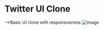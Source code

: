 # Twitter UI Clone
-->Basic UI clone with responsiveness
![image](https://github.com/user-attachments/assets/55642702-ec65-44d2-b6b1-6889f45a394b)
